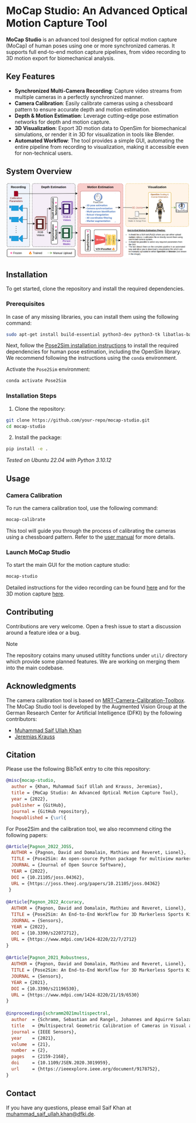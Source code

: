 # MoCap Studio: An Advanced Optical Motion Capture Tool

**MoCap Studio** is an advanced tool designed for optical motion capture (MoCap) of human poses using one or more synchronized cameras. It supports full end-to-end motion capture pipelines, from video recording to 3D motion export for biomechanical analysis.

## Key Features

- **Synchronized Multi-Camera Recording**: Capture video streams from multiple cameras in a perfectly synchronized manner.
- **Camera Calibration**: Easily calibrate cameras using a chessboard pattern to ensure accurate depth and motion estimation.
- **Depth & Motion Estimation**: Leverage cutting-edge pose estimation networks for depth and motion capture.
- **3D Visualization**: Export 3D motion data to OpenSim for biomechanical simulations, or render it in 3D for visualization in tools like Blender.
- **Automated Workflow**: The tool provides a simple GUI, automating the entire pipeline from recording to visualization, making it accessible even for non-technical users.

## System Overview

![System Overview](./docs/system-overview.png)

## Installation

To get started, clone the repository and install the required dependencies.

### Prerequisites

In case of any missing libraries, you can install them using the following command:

```bash
sudo apt-get install build-essential python3-dev python3-tk libatlas-base-dev libfreetype6-dev
```

Next, follow the [Pose2Sim installation instructions](https://github.com/perfanalytics/pose2sim/tree/main?tab=readme-ov-file#2d-pose-estimation) to install the required dependencies for human pose estimation, including the OpenSim library. We recommend following the instructions using the `conda` environment.

Activate the `Pose2Sim` environment:

```bash
conda activate Pose2Sim
```

### Installation Steps

1. Clone the repository:

```bash
git clone https://github.com/your-repo/mocap-studio.git
cd mocap-studio
```

2. Install the package:

```bash
pip install -e .
```

_Tested on Ubuntu 22.04 with Python 3.10.12_

## Usage

### Camera Calibration

To run the camera calibration tool, use the following command:

```bash
mocap-calibrate
```

This tool will guide you through the process of calibrating the cameras using a chessboard pattern. Refer to the [user manual](./docs/calibration-manual.pdf) for more details.

### Launch MoCap Studio

To start the main GUI for the motion capture studio:

```bash
mocap-studio
```

Detailed instructions for the video recording can be found [here](./docs/recording.md) and for the 3D motion capture [here](./docs/motion.md).

## Contributing 

Contributions are very welcome. Open a fresh issue to start a discussion around a feature idea or a bug.

> [!NOTE]
> The repository cotains many unused utiltity functions under `util/` directory which provide  some planned features. We are working on merging them into the main codebase.

## Acknowledgments

The camera calibration tool is based on [MRT-Camera-Calibration-Toolbox](https://github.com/MT-MRT/MRT-Camera-Calibration-Toolbox). The MoCap Studio tool is developed by the Augmented Vision Group at the German Research Center for Artificial Intelligence (DFKI) by the following contributors:

- [Muhammad Saif Ullah Khan](https://github.com/saifkhichi96/)
- [Jeremias Krauss](#)

## Citation

Please use the following BibTeX entry to cite this repository:

```bibtex
@misc{mocap-studio,
  author = {Khan, Muhammad Saif Ullah and Krauss, Jeremias},
  title = {MoCap Studio: An Advanced Optical Motion Capture Tool},
  year = {2022},
  publisher = {GitHub},
  journal = {GitHub repository},
  howpublished = {\url{
```

For Pose2Sim and the calibration tool, we also recommend citing the following papers:

```bibtex
@Article{Pagnon_2022_JOSS, 
  AUTHOR = {Pagnon, David and Domalain, Mathieu and Reveret, Lionel}, 
  TITLE = {Pose2Sim: An open-source Python package for multiview markerless kinematics}, 
  JOURNAL = {Journal of Open Source Software}, 
  YEAR = {2022},
  DOI = {10.21105/joss.04362}, 
  URL = {https://joss.theoj.org/papers/10.21105/joss.04362}
 }

@Article{Pagnon_2022_Accuracy,
  AUTHOR = {Pagnon, David and Domalain, Mathieu and Reveret, Lionel},
  TITLE = {Pose2Sim: An End-to-End Workflow for 3D Markerless Sports Kinematics—Part 2: Accuracy},
  JOURNAL = {Sensors},
  YEAR = {2022},
  DOI = {10.3390/s22072712},
  URL = {https://www.mdpi.com/1424-8220/22/7/2712}
}

@Article{Pagnon_2021_Robustness,
  AUTHOR = {Pagnon, David and Domalain, Mathieu and Reveret, Lionel},
  TITLE = {Pose2Sim: An End-to-End Workflow for 3D Markerless Sports Kinematics—Part 1: Robustness},
  JOURNAL = {Sensors},
  YEAR = {2021},
  DOI = {10.3390/s21196530},
  URL = {https://www.mdpi.com/1424-8220/21/19/6530}
}

@inproceedings{schramm2021multispectral,
  author  = {Schramm, Sebastian and Rangel, Johannes and Aguirre Salazar, Daniela and Schmoll, Robert and Kroll, Andreas},
  title   = {Multispectral Geometric Calibration of Cameras in Visual and Infrared Spectral Range},
  journal = {IEEE Sensors},
  year    = {2021},
  volume  = {21},
  number  = {2},
  pages   = {2159-2168},
  doi     = {10.1109/JSEN.2020.3019959},
  url     = {https://ieeexplore.ieee.org/document/9178752},
}
```

## Contact

If you have any questions, please email Saif Khan at muhammad_saif_ullah.khan@dfki.de.
